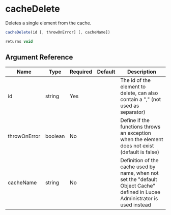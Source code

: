 # cacheDelete

Deletes a single element from the cache.

```javascript
cacheDelete(id [, throwOnError] [, cacheName])
```

```javascript
returns void
```

## Argument Reference

| Name | Type | Required | Default | Description |
| --- | --- | --- | --- | --- |
| id | string | Yes |  | The id of the element to delete, can also contain a "," (not used as separator) |
| throwOnError | boolean | No |  | Define if the functions throws an exception when the element does not exist (default is false) |
| cacheName | string | No |  | Definition of the cache used by name, when not set the "default Object Cache" defined in Lucee Administrator is used instead |
